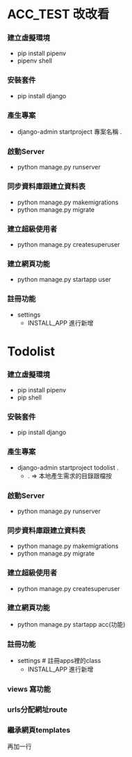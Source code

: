 # ACC_TEST 改改看

### 建立虛擬環境
- pip install pipenv
- pipenv shell

### 安裝套件
- pip install django

### 產生專案
- django-admin startproject 專案名稱 .

### 啟動Server
- python manage.py runserver

### 同步資料庫跟建立資料表
- python manage.py makemigrations
- python manage.py migrate

### 建立超級使用者
- python manage.py createsuperuser

### 建立網頁功能
- python manage.py startapp user

### 註冊功能
- settings
    - INSTALL_APP 進行新增





# Todolist

### 建立虛擬環境
- pip install pipenv
- pip shell

### 安裝套件
- pip install django

### 產生專案
- django-admin startproject todolist .
    - . => 本地產生需求的目錄跟檔按

### 啟動Server
- python manage.py runserver


### 同步資料庫跟建立資料表
- python manage.py makemigrations
- python manage.py migrate

### 建立超級使用者
- python manage.py createsuperuser

### 建立網頁功能
- python manage.py startapp acc(功能)

### 註冊功能
- settings   # 註冊apps裡的class
    - INSTALL_APP 進行新增


### views 寫功能


### urls分配網址route

### 繼承網頁templates
再加一行